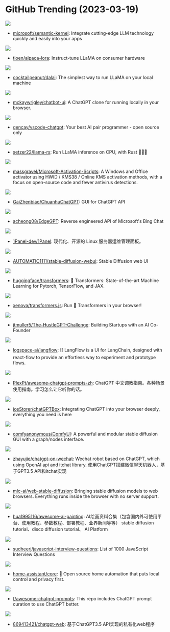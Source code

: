 # GitHub Trending (2023-03-19)

![](https://img.shields.io/badge/C%23-New%20438-green?style=flat-square&logo=appveyor)
- [microsoft/semantic-kernel](https://github.com/microsoft/semantic-kernel): Integrate cutting-edge LLM technology quickly and easily into your apps

![](https://img.shields.io/badge/Jupyter%20Notebook-New%20604-green?style=flat-square&logo=appveyor)
- [tloen/alpaca-lora](https://github.com/tloen/alpaca-lora): Instruct-tune LLaMA on consumer hardware

![](https://img.shields.io/badge/JavaScript-New%20473-green?style=flat-square&logo=appveyor)
- [cocktailpeanut/dalai](https://github.com/cocktailpeanut/dalai): The simplest way to run LLaMA on your local machine

![](https://img.shields.io/badge/TypeScript-New%20168-green?style=flat-square&logo=appveyor)
- [mckaywrigley/chatbot-ui](https://github.com/mckaywrigley/chatbot-ui): A ChatGPT clone for running locally in your browser.

![](https://img.shields.io/badge/TypeScript-New%20224-green?style=flat-square&logo=appveyor)
- [gencay/vscode-chatgpt](https://github.com/gencay/vscode-chatgpt): Your best AI pair programmer - open source only

![](https://img.shields.io/badge/Rust-New%20253-green?style=flat-square&logo=appveyor)
- [setzer22/llama-rs](https://github.com/setzer22/llama-rs): Run LLaMA inference on CPU, with Rust 🦀🚀🦙

![](https://img.shields.io/badge/Batchfile-New%20210-green?style=flat-square&logo=appveyor)
- [massgravel/Microsoft-Activation-Scripts](https://github.com/massgravel/Microsoft-Activation-Scripts): A Windows and Office activator using HWID / KMS38 / Online KMS activation methods, with a focus on open-source code and fewer antivirus detections.

![](https://img.shields.io/badge/Python-New%20177-green?style=flat-square&logo=appveyor)
- [GaiZhenbiao/ChuanhuChatGPT](https://github.com/GaiZhenbiao/ChuanhuChatGPT): GUI for ChatGPT API

![](https://img.shields.io/badge/Python-New%20157-green?style=flat-square&logo=appveyor)
- [acheong08/EdgeGPT](https://github.com/acheong08/EdgeGPT): Reverse engineered API of Microsoft's Bing Chat

![](https://img.shields.io/badge/Go-New%2083-green?style=flat-square&logo=appveyor)
- [1Panel-dev/1Panel](https://github.com/1Panel-dev/1Panel): 现代化、开源的 Linux 服务器运维管理面板。

![](https://img.shields.io/badge/Python-New%20434-green?style=flat-square&logo=appveyor)
- [AUTOMATIC1111/stable-diffusion-webui](https://github.com/AUTOMATIC1111/stable-diffusion-webui): Stable Diffusion web UI

![](https://img.shields.io/badge/Python-New%20232-green?style=flat-square&logo=appveyor)
- [huggingface/transformers](https://github.com/huggingface/transformers): 🤗 Transformers: State-of-the-art Machine Learning for Pytorch, TensorFlow, and JAX.

![](https://img.shields.io/badge/JavaScript-New%20149-green?style=flat-square&logo=appveyor)
- [xenova/transformers.js](https://github.com/xenova/transformers.js): Run 🤗 Transformers in your browser!

![](https://img.shields.io/badge/none-New%20317-green?style=flat-square&logo=appveyor)
- [jtmuller5/The-HustleGPT-Challenge](https://github.com/jtmuller5/The-HustleGPT-Challenge): Building Startups with an AI Co-Founder

![](https://img.shields.io/badge/TypeScript-New%20106-green?style=flat-square&logo=appveyor)
- [logspace-ai/langflow](https://github.com/logspace-ai/langflow): ⛓️ LangFlow is a UI for LangChain, designed with react-flow to provide an effortless way to experiment and prototype flows.

![](https://img.shields.io/badge/none-New%20272-green?style=flat-square&logo=appveyor)
- [PlexPt/awesome-chatgpt-prompts-zh](https://github.com/PlexPt/awesome-chatgpt-prompts-zh): ChatGPT 中文调教指南。各种场景使用指南。学习怎么让它听你的话。

![](https://img.shields.io/badge/JavaScript-New%20224-green?style=flat-square&logo=appveyor)
- [josStorer/chatGPTBox](https://github.com/josStorer/chatGPTBox): Integrating ChatGPT into your browser deeply, everything you need is here

![](https://img.shields.io/badge/Python-New%20231-green?style=flat-square&logo=appveyor)
- [comfyanonymous/ComfyUI](https://github.com/comfyanonymous/ComfyUI): A powerful and modular stable diffusion GUI with a graph/nodes interface.

![](https://img.shields.io/badge/Python-New%2086-green?style=flat-square&logo=appveyor)
- [zhayujie/chatgpt-on-wechat](https://github.com/zhayujie/chatgpt-on-wechat): Wechat robot based on ChatGPT, which using OpenAI api and itchat library. 使用ChatGPT搭建微信聊天机器人，基于GPT3.5 API和itchat实现

![](https://img.shields.io/badge/Jupyter%20Notebook-New%20257-green?style=flat-square&logo=appveyor)
- [mlc-ai/web-stable-diffusion](https://github.com/mlc-ai/web-stable-diffusion): Bringing stable diffusion models to web browsers. Everything runs inside the browser with no server support.

![](https://img.shields.io/badge/none-New%2094-green?style=flat-square&logo=appveyor)
- [hua1995116/awesome-ai-painting](https://github.com/hua1995116/awesome-ai-painting): AI绘画资料合集（包含国内外可使用平台、使用教程、参数教程、部署教程、业界新闻等等） stable diffusion tutorial、disco diffusion tutorial、 AI Platform

![](https://img.shields.io/badge/JavaScript-New%2060-green?style=flat-square&logo=appveyor)
- [sudheerj/javascript-interview-questions](https://github.com/sudheerj/javascript-interview-questions): List of 1000 JavaScript Interview Questions

![](https://img.shields.io/badge/Python-New%2014-green?style=flat-square&logo=appveyor)
- [home-assistant/core](https://github.com/home-assistant/core): 🏡 Open source home automation that puts local control and privacy first.

![](https://img.shields.io/badge/HTML-New%20521-green?style=flat-square&logo=appveyor)
- [f/awesome-chatgpt-prompts](https://github.com/f/awesome-chatgpt-prompts): This repo includes ChatGPT prompt curation to use ChatGPT better.

![](https://img.shields.io/badge/Go-New%2078-green?style=flat-square&logo=appveyor)
- [869413421/chatgpt-web](https://github.com/869413421/chatgpt-web): 基于ChatGPT3.5 API实现的私有化web程序

